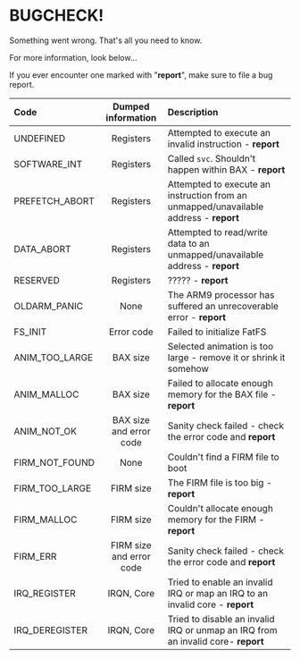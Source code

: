 # BUGCHECK!

Something went wrong. That's all you need to know.

For more information, look below...

If you ever encounter one marked with "**report**", make sure to file a bug report.


| Code           | Dumped information       | Description |
| :-------       | :----------------------: | :---------- |
| UNDEFINED      | Registers                | Attempted to execute an invalid instruction - **report** |
| SOFTWARE_INT   | Registers                | Called `svc`. Shouldn't happen within BAX - **report** |
| PREFETCH_ABORT | Registers                | Attempted to execute an instruction from an unmapped/unavailable address - **report** |
| DATA_ABORT     | Registers                | Attempted to read/write data to an unmapped/unavailable address - **report** |
| RESERVED       | Registers                | ????? - **report** |
| OLDARM_PANIC   | None                     | The ARM9 processor has suffered an unrecoverable error - **report** |
| FS_INIT        | Error code               | Failed to initialize FatFS |
| ANIM_TOO_LARGE | BAX size                 | Selected animation is too large - remove it or shrink it somehow |
| ANIM_MALLOC    | BAX size                 | Failed to allocate enough memory for the BAX file - **report** |
| ANIM_NOT_OK    | BAX size and error code  | Sanity check failed - check the error code and **report** |
| FIRM_NOT_FOUND | None                     | Couldn't find a FIRM file to boot |
| FIRM_TOO_LARGE | FIRM size                | The FIRM file is too big - **report** |
| FIRM_MALLOC    | FIRM size                | Couldn't allocate enough memory for the FIRM - **report** |
| FIRM_ERR       | FIRM size and error code | Sanity check failed - check the error code and **report** |
| IRQ_REGISTER   | IRQN, Core               | Tried to enable an invalid IRQ or map an IRQ to an invalid core - **report** |
| IRQ_DEREGISTER | IRQN, Core               | Tried to disable an invalid IRQ or unmap an IRQ from an invalid core- **report** |

